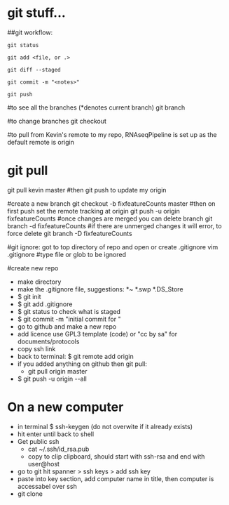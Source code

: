 # git stuff...

##git workflow:

    git status

    git add <file, or .>

    git diff --staged

    git commit -m "<notes>"

    git push

#to see all the branches (*denotes current branch)
git branch

#to change branches
git checkout <branch>

#to pull from Kevin's remote to my repo, RNAseqPipeline is set up as the default remote is origin
# git pull <remote> <branch>
git pull kevin master
#then git push to update my origin

#create a new branch
git checkout -b fixfeatureCounts master
#then on first push set the remote tracking at origin
git push -u origin fixfeatureCounts
#once changes are merged you can delete branch
git branch -d fixfeatureCounts
#if there are unmerged changes it will error, to force delete
git branch -D fixfeatureCounts

#git ignore: got to top directory of repo and open or create .gitignore
vim .gitignore
#type file or glob to be ignored

#create new repo
- make directory
- make the .gitignore file, suggestions:
    *~
    *.swp
    *.DS_Store
- $ git init
- $ git add .gitignore
- $ git status to check what is staged
- $ git commit -m "initial commit for <new repo>"
- go to github and make a new repo
- add licence use GPL3 template (code) or "cc by sa" for documents/protocols
- copy ssh link
- back to terminal: $ git remote add origin <paste ssh link>
- if you added anything on github then git pull:
	- git pull origin master
- $ git push -u origin --all

# On a new computer
- in terminal $ ssh-keygen (do not overwite if it already exists)
- hit enter until back to shell
- Get public ssh
	- cat ~/.ssh/id_rsa.pub
	- copy to clip clipboard, should start with ssh-rsa and end with user@host
- go to git hit spanner > ssh keys > add ssh key
- paste into key section, add computer name in title, then computer is accessabel over ssh
- git clone <repo of choice>

